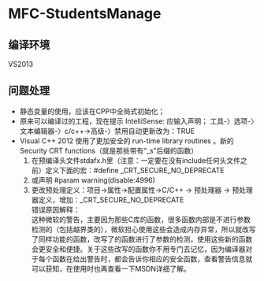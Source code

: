  MFC-StudentsManage
 =======================
 
编译环境
-----------------------
VS2013

问题处理
---------------------
* 静态变量的使用，应该在CPP中全局式初始化；
* 原来可以编译过的工程，现在提示 IntelliSense: 应输入声明； 工具-〉选项-〉文本编辑器-〉c/c++->高级-〉禁用自动更新改为：TRUE
* Visual C++ 2012 使用了更加安全的 run-time library routines 。新的Security CRT functions（就是那些带有“_s”后缀的函数）<br>
   1. 在预编译头文件stdafx.h里（注意：一定要在没有include任何头文件之前）定义下面的宏：#define _CRT_SECURE_NO_DEPRECATE<br>
   2. 或声明 #param warning(disable:4996)<br>
   3. 更改预处理定义：项目->属性->配置属性->C/C++ -> 预处理器 -> 预处理器定义，增加：_CRT_SECURE_NO_DEPRECATE<br>
   错误原因解释：<br>
这种微软的警告，主要因为那些C库的函数，很多函数内部是不进行参数检测的（包括越界类的），微软担心使用这些会造成内存异常，所以就改写了同样功能的函数，改写了的函数进行了参数的检测，使用这些新的函数会更安全和便捷。关于这些改写的函数你不用专门去记忆，因为编译器对于每个函数在给出警告时，都会告诉你相应的安全函数，查看警告信息就可以获知，在使用时也再查看一下MSDN详细了解。
